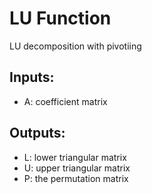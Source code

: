 # LU Function
LU decomposition with pivotiing

## Inputs:
* A: coefficient matrix

## Outputs:
* L: lower triangular matrix
* U: upper triangular matrix
* P: the permutation matrix
